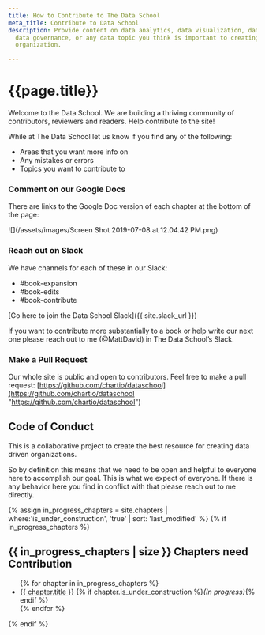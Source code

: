 ```yaml
---
title: How to Contribute to The Data School
meta_title: Contribute to Data School
description: Provide content on data analytics, data visualization, data modeling,
  data governance, or any data topic you think is important to creating a data driven
  organization.

---
```

<h1 class="title centered mb-5">{{page.title}}</h1>

Welcome to the Data School.  We are building a thriving community of contributors, reviewers and readers. Help contribute to the site!

While at The Data School let us know if you find any of the following:

* Areas that you want more info on
* Any mistakes or errors
* Topics you want to contribute to

### Comment on our Google Docs

There are links to the Google Doc version of each chapter at the bottom of the page:

![](/assets/images/Screen Shot 2019-07-08 at 12.04.42 PM.png)

### Reach out on Slack

We have channels for each of these in our Slack:

* #book-expansion
* #book-edits
* #book-contribute

[Go here to join the Data School Slack]({{ site.slack_url }})

If you want to contribute more substantially to a book or help write our next one please reach out to me (@MattDavid) in The Data School’s Slack.

### Make a Pull Request

Our whole site is public and open to contributors. Feel free to make a pull request: [https://github.com/chartio/dataschool](https://github.com/chartio/dataschool "https://github.com/chartio/dataschool")

## Code of Conduct

This is a collaborative project to create the best resource for creating data driven organizations.

So by definition this means that we need to be open and helpful to everyone here to accomplish our goal. This is what we expect of everyone. If there is any behavior here you find in conflict with that please reach out to me directly.



{% assign in_progress_chapters = site.chapters | where:'is_under_construction', 'true' | sort: 'last_modified' %}
{% if in_progress_chapters %}
  <h2 class="mt-5">{{ in_progress_chapters | size }} Chapters need Contribution</h2>
  <ul>
  {% for chapter in in_progress_chapters %}
    <li class="mb-2">
     <a href="{{ chapter.url }}">{{ chapter.title }}</a> {% if chapter.is_under_construction %}<em>(In progress)</em>{% endif %}
    </li>
  {% endfor %}
  </ul>
{% endif %}
